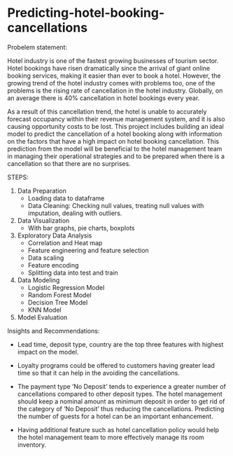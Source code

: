 # Predicting-hotel-booking-cancellations

Probelem statement:

Hotel industry is one of the fastest growing businesses of tourism sector. Hotel bookings have risen dramatically since the arrival of giant online booking services, making it easier than ever to book a hotel. However, the growing trend of the hotel industry comes with problems too, one of the problems is the rising rate of cancellation in the hotel industry. Globally, on an average there is 40% cancellation in hotel bookings every year.

As a result of this cancellation trend, the hotel is unable to accurately forecast occupancy within their revenue management system, and it is also causing opportunity costs to be lost. This project includes building an ideal model to predict the cancellation of a hotel booking along with information on the factors that have a high impact on hotel booking cancellation. This prediction from the model will be beneficial to the hotel management team in managing their operational strategies and to be prepared when there is a cancellation so that there are no surprises.


STEPS:
1. Data Preparation
   - Loading data to dataframe
   - Data Cleaning: Checking null values, treating null values with imputation, dealing with outliers.
2. Data Visualization
   - With bar graphs, pie charts, boxplots
3. Exploratory Data Analysis
   - Correlation and Heat map
   - Feature engineering and feature selection
   - Data scaling
   - Feature encoding
   - Splitting data into test and train
4. Data Modeling
   - Logistic Regression Model
   - Random Forest Model
   - Decision Tree Model
   - KNN Model
5. Model Evaluation


Insights and Recommendations:

- Lead time, deposit type, country are the top three features with highest impact on the model.

- Loyalty programs could be offered to customers having greater lead time so that it can help in the avoiding the cancellations.

- The payment type ‘No Deposit’ tends to experience a greater number of cancellations compared to other deposit types. The hotel management should keep a     nominal amount as minimum deposit in order to get rid of the category of ‘No Deposit’ thus reducing the cancellations. 
  Predicting the number of guests for a hotel can be an important enhancement.

- Having additional feature such as hotel cancellation policy would help the hotel management team to more effectively manage its room inventory.


